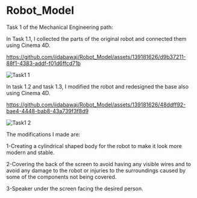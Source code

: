 # Robot_Model
Task 1 of the Mechanical Engineering path:

In Task 1.1, I collected the parts of the original robot and connected them using Cinema 4D.

https://github.com/iidabawaj/Robot_Model/assets/139181626/d9b37211-88f1-4383-addf-f01d6ffcd71b

![Task1 1](https://github.com/iidabawaj/Robot_Model/assets/139181626/aba5f392-ad49-4005-ad19-6e61a185d547)

In task 1.2 and task 1.3, I modified the robot and redesigned the base also using Cinema 4D.


https://github.com/iidabawaj/Robot_Model/assets/139181626/48ddff92-bae4-4448-bab8-43a739f3f8d9

![Task1 2](https://github.com/iidabawaj/Robot_Model/assets/139181626/11e3b392-1401-4931-b857-bf526cf321b6)

The modifications I made are:

1-Creating a cylindrical shaped body for the robot to make it look more modern and stable.

2-Covering the back of the screen to avoid having any visible wires and to avoid any damage to the robot or injuries to the surroundings caused by some of the components not being covered.

3-Speaker under the screen facing the desired person.
